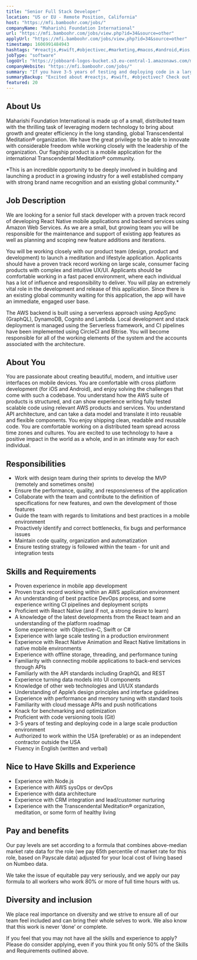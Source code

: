 ```yaml
---
title: "Senior Full Stack Developer"
location: "US or EU - Remote Position, California"
host: "https://mfi.bamboohr.com/jobs/"
companyName: "Maharishi Foundation International"
url: "https://mfi.bamboohr.com/jobs/view.php?id=34&source=other"
applyUrl: "https://mfi.bamboohr.com/jobs/view.php?id=34&source=other"
timestamp: 1606991484943
hashtags: "#reactjs,#swift,#objectivec,#marketing,#macos,#android,#ios,#aws,#ui/ux,#accountant"
jobType: "software"
logoUrl: "https://jobboard-logos-bucket.s3.eu-central-1.amazonaws.com/maharishi-foundation-international"
companyWebsite: "https://mfi.bamboohr.com/jobs/"
summary: "If you have 3-5 years of testing and deploying code in a large scale production environment, consider applying to Maharishi Foundation International's job post for a new senior full stack developer."
summaryBackup: "Excited about #reactjs, #swift, #objectivec? Check out this job post!"
featured: 20
---
```


## About Us

Maharishi Foundation International is made up of a small, distributed team with the thrilling task of leveraging modern technology to bring about growth and greater efficiency in the long standing, global Transcendental Meditation® organization. We have the great privilege to be able to innovate with considerable freedom while working closely with the leadership of the organization. Our flagship product is a mobile application for the international Transcendental Meditation® community. 

\*This is an incredible opportunity to be deeply involved in building and launching a product in a growing industry for a well established company with strong brand name recognition and an existing global community.\*

## Job Description

We are looking for a senior full stack developer with a proven track record of developing React Native mobile applications and backend services using Amazon Web Services. As we are a small, but growing team you will be responsible for the maintenance and support of existing app features as well as planning and scoping new feature additions and iterations.

You will be working closely with our product team (design, product and development) to launch a meditation and lifestyle application. Applicants should have a proven track record working on large scale, consumer facing products with complex and intuitive UX/UI. Applicants should be comfortable working in a fast paced environment, where each individual has a lot of influence and responsibility to deliver. You will play an extremely vital role in the development and release of this application. Since there is an existing global community waiting for this application, the app will have an immediate, engaged user base. 

The AWS backend is built using a serverless approach using AppSync (GraphQL), DynamoDB, Cognito and Lambda. Local development and stack deployment is managed using the Serverless framework, and CI pipelines have been implemented using CircleCI and Bitrise. You will become responsible for all of the working elements of the system and the accounts associated with the architecture.

## About You

You are passionate about creating beautiful, modern, and intuitive user interfaces on mobile devices. You are comfortable with cross platform development (for iOS and Android), and enjoy solving the challenges that come with such a codebase. You understand how the AWS suite of products is structured, and can show experience writing fully tested scalable code using relevant AWS products and services. You understand API architecture, and can take a data model and translate it into reusable and flexible components. You enjoy shipping clean, readable and reusable code. You are comfortable working on a distributed team spread across time zones and cultures. You are excited to use technology to have a positive impact in the world as a whole, and in an intimate way for each individual. 

## Responsibilities

*   Work with design team during their sprints to develop the MVP (remotely and sometimes onsite)
*   Ensure the performance, quality, and responsiveness of the application
*   Collaborate with the team and contribute to the definition of specifications for new features, and own the development of those features
*   Guide the team with regards to limitations and best practices in a mobile environment
*   Proactively identify and correct bottlenecks, fix bugs and performance issues
*   Maintain code quality, organization and automatization
*   Ensure testing strategy is followed within the team - for unit and integration tests

## Skills and Requirements

*   Proven experience in mobile app development 
*   Proven track record working within an AWS application environment
*   An understanding of best practice DevOps process, and some experience writing CI pipelines and deployment scripts
*   Proficient with React Native (and if not, a strong desire to learn)
*   A knowledge of the latest developments from the React team and an understanding of the platform roadmap
*   Some experience  with Objective-C, Swift or C#
*   Experience with large scale testing in a production environment
*   Experience with React Native Animation and React Native limitations in native mobile environments
*   Experience with offline storage, threading, and performance tuning
*   Familiarity with connecting mobile applications to back-end services through APIs
*   Familiarly with the API standards including GraphQL and REST 
*   Experience turning data models into UI components
*   Knowledge of other web technologies and UI/UX standards
*   Understanding of Apple’s design principles and interface guidelines
*   Experience with performance and memory tuning with standard tools
*   Familiarity with cloud message APIs and push notifications
*   Knack for benchmarking and optimization
*   Proficient with code versioning tools (Git)
*   3-5 years of testing and deploying code in a large scale production environment
*   Authorized to work within the USA (preferable) or as an independent contractor outside the USA
*   Fluency in English (written and verbal)

## Nice to Have Skills and Experience

*   Experience with Node.js
*   Experience with AWS sysOps or devOps
*   Experience with data architecture
*   Experience with CRM integration and lead/customer nurturing
*   Experience with the Transcendental Meditation® organization, meditation, or some form of healthy living

## Pay and benefits

Our pay levels are set according to a formula that combines above-median market rate data for the role (we pay 65th percentile of market rate for this role, based on Payscale data) adjusted for your local cost of living based on Numbeo data.

We take the issue of equitable pay very seriously, and we apply our pay formula to all workers who work 80% or more of full time hours with us.

## Diversity and inclusion

We place real importance on diversity and we strive to ensure all of our team feel included and can bring their whole selves to work. We also know that this work is never ‘done’ or complete.

If you feel that you may not have all the skills and experience to apply? Please do consider applying, even if you think you fit only 50% of the Skills and Requirements outlined above.
